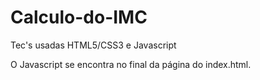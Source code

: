 # Calculo-do-IMC
Tec's usadas HTML5/CSS3 e Javascript

O Javascript se encontra no final da página do index.html.
